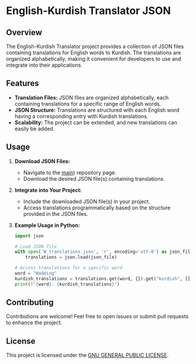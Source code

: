 # English-Kurdish Translator JSON

## Overview

The English-Kurdish Translator project provides a collection of JSON files containing translations for English words to Kurdish. The translations are organized alphabetically, making it convenient for developers to use and integrate into their applications.

## Features

- **Translation Files:** JSON files are organized alphabetically, each containing translations for a specific range of English words.
- **JSON Structure:** Translations are structured with each English word having a corresponding entry with Kurdish translations.
- **Scalability:** The project can be extended, and new translations can easily be added.

## Usage

1. **Download JSON Files:**
   - Navigate to the [main]([https://github.com/rzgarespo/english-kurdish-dictionary-json/))  repository page.
   - Download the desired JSON file(s) containing translations.

2. **Integrate into Your Project:**
   - Include the downloaded JSON file(s) in your project.
   - Access translations programmatically based on the structure provided in the JSON files.

3. **Example Usage in Python:**
   ```python
   import json

   # Load JSON file
   with open('W_translations.json', 'r', encoding='utf-8') as json_file:
       translations = json.load(json_file)

   # Access translations for a specific word
   word = "Wadding"
   kurdish_translations = translations.get(word, {}).get("kurdish", [])
   print(f"{word}: {kurdish_translations}")
   ```

## Contributing

Contributions are welcome! Feel free to open issues or submit pull requests to enhance the project.

## License

This project is licensed under the [GNU GENERAL PUBLIC LICENSE](LICENSE).


